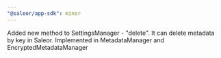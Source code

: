 ```yaml
---
"@saleor/app-sdk": minor
---
```


Added new method to SettingsManager - "delete". It can delete metadata by key in Saleor. Implemented in MetadataManager and EncryptedMetadataManager

